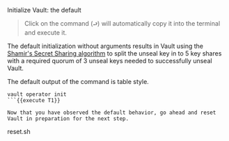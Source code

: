 Initialize Vault: the default


> Click on the command (`⮐`) will automatically copy it into the terminal and execute it.

The default initialization without arguments results in Vault using the [Shamir's Secret Sharing algorithm](https://en.wikipedia.org/wiki/Shamir%27s_Secret_Sharing) to split the unseal key in to 5 key shares with a required quorum of 3 unseal keys needed to successfully unseal Vault.

The default output of the command is table style.

```
vault operator init
```{{execute T1}}

Now that you have observed the default behavior, go ahead and reset Vault in preparation for the next step.

```
reset.sh
```{{execute T1}}
